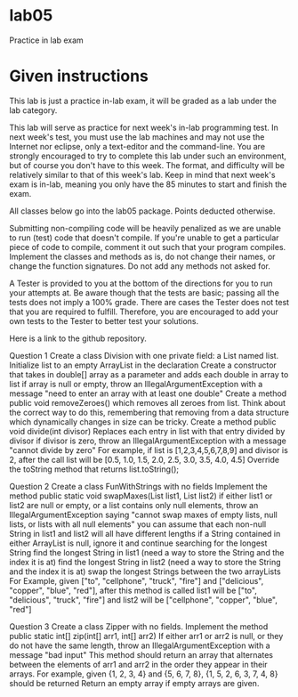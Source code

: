 # lab05

Practice in lab exam

# Given instructions

This lab is just a practice in-lab exam, it will be graded as a lab under the lab category.

This lab will serve as practice for next week's in-lab programming test. In next week's test, you must use the lab machines and may not use the Internet nor eclipse, only a text-editor and the command-line. You are strongly encouraged to try to complete this lab under such an environment, but of course you don't have to this week.
The format, and difficulty will be relatively similar to that of this week's lab. Keep in mind that next week's exam is in-lab, meaning you only have the 85 minutes to start and finish the exam.

All classes below go into the lab05 package. Points deducted otherwise.

Submitting non-compiling code will be heavily penalized as we are unable to run (test) code that doesn't compile. If you're unable to get a particular piece of code to compile, comment it out such that your program compiles. Implement the classes and methods as is, do not change their names, or change the function signatures. Do not add any methods not asked for.

A Tester is provided to you at the bottom of the directions for you to run your attempts at. Be aware though that the tests are basic; passing all the tests does not imply a 100% grade. There are cases the Tester does not test that you are required to fulfill. Therefore, you are encouraged to add your own tests to the Tester to better test your solutions.

 

Here is a link to the github repository.

Question 1
Create a class Division with one private field: a List<Double> named list.
Initialize list to an empty ArrayList in the declaration
Create a constructor that takes in double[] array as a parameter and adds each double in array to list
if array is null or empty, throw an IllegalArgumentException with a message "need to enter an array with at least one double"
Create a method public void removeZeroes() which removes all zeroes from list. Think about the correct way to do this, remembering that removing from a data structure which dynamically changes in size can be tricky. 
Create a method public void divide(int divisor)
Replaces each entry in list with that entry divided by divisor
if divisor is zero, throw an IllegalArgumentException with a message "cannot divide by zero"
For example, if list is [1,2,3,4,5,6,7,8,9] and divisor is 2, after the call list will be [0.5, 1.0, 1.5, 2.0, 2.5, 3.0, 3.5, 4.0, 4.5]
Override the toString method that returns list.toString();

Question 2
Create a class FunWithStrings with no fields
Implement the method public static void swapMaxes(List<String> list1, List<String> list2)
if either list1 or list2 are null or empty, or a list contains only null elements, throw an IllegalArgumentException saying "cannot swap maxes of empty lists, null lists, or lists with all null elements"
you can assume that each non-null String in list1 and list2 will all have different lengths
if a String contained in either ArrayList is null, ignore it and continue searching for the longest String
find the longest String in list1 (need a way to store the String and the index it is at)
find the longest String in list2 (need a way to store the String and the index it is at)
swap the longest Strings between the two arrayLists
For Example, given ["to", "cellphone", "truck", "fire"] and ["delicious", "copper", "blue", "red"], after this method is called list1 will be ["to", "delicious", "truck", "fire"] and list2 will be ["cellphone", "copper", "blue", "red"]

Question 3
Create a class Zipper with no fields.
Implement the method public static int[] zip(int[] arr1, int[] arr2)
If either arr1 or arr2 is null, or they do not have the same length, throw an IllegalArgumentException with a message "bad input"
This method should return an array that alternates between the elements of arr1 and arr2 in the order they appear in their arrays.
For example, given {1, 2, 3, 4} and {5, 6, 7, 8}, {1, 5, 2, 6, 3, 7, 4, 8} should be returned
Return an empty array if empty arrays are given.

